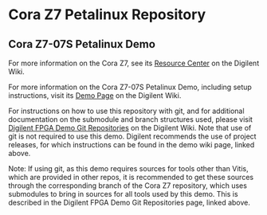 # Cora Z7 Petalinux Repository

## Cora Z7-07S Petalinux Demo

For more information on the Cora Z7, see its [Resource Center](https://reference.digilentinc.com/reference/programmable-logic/cora-z7/start) on the Digilent Wiki.

For more information on the Cora Z7-07S Petalinux Demo, including setup instructions, visit its [Demo Page](https://reference.digilentinc.com/reference/programmable-logic/cora-z7/demos/petalinux) on the Digilent Wiki.

For instructions on how to use this repository with git, and for additional documentation on the submodule and branch structures used, please visit [Digilent FPGA Demo Git Repositories](https://reference.digilentinc.com/reference/programmable-logic/documents/git) on the Digilent Wiki. Note that use of git is not required to use this demo. Digilent recommends the use of project releases, for which instructions can be found in the demo wiki page, linked above.

Note: If using git, as this demo requires sources for tools other than Vitis, which are provided in other repos, it is recommended to get these sources through the corresponding branch of the Cora Z7 repository, which uses submodules to bring in sources for all tools used by this demo. This is described in the Digilent FPGA Demo Git Repositories page, linked above.



